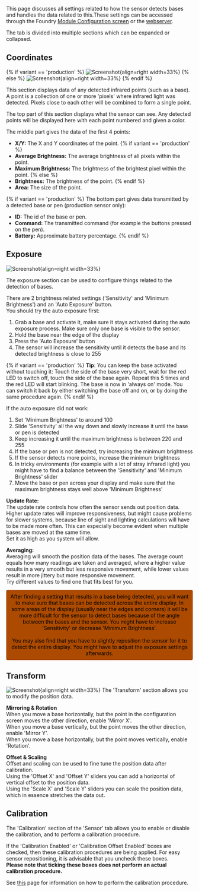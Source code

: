 This page discusses all settings related to how the sensor detects bases and handles the data related to this.These settings can be accessed through the Foundry [Module Configuration screen](../Foundry/foundryConfig.md) or the [webserver](webserver.md).

The tab is divided into multiple sections which can be expanded or collapsed.

## Coordinates
{% if variant == 'production' %}
![Screenshot](../../img/webserver/Webserver_Coordinates.png){align=right width=33%}
{% else %}
![Screenshot](../../img/webserver/Webserver_Coordinates_DIY.png){align=right width=33%}
{% endif %}

This section displays data of any detected infrared points (such as a base).<br>
A point is a collection of one or more 'pixels' where infrared light was detected. Pixels close to each other will be combined to form a single point.

The top part of this section displays what the sensor can see. Any detected points will be displayed here with each point numbered and given a color.

The middle part gives the data of the first 4 points:

* <b>X/Y:</b> The X and Y coordinates of the point.
{% if variant == 'production' %}
* <b>Average Brightness:</b> The average brightness of all pixels within the point.
* <b>Maximum Brightness:</b> The brightness of the brightest pixel within the point.
{% else %}
* <b>Brightness:</b> The brightness of the point.
{% endif %}
* <b>Area:</b> The size of the point.

{% if variant == 'production' %}
The bottom part gives data transmitted by a detected base or pen (production sensor only):

* <b>ID:</b> The id of the base or pen.
* <b>Command:</b> The transmitted command (for example the buttons pressed on the pen).
* <b>Battery:</b> Approximate battery percentage.
{% endif %}


## Exposure
![Screenshot](../../img/webserver/Webserver_Exposure.png){align=right width=33%}

The exposure section can be used to configure things related to the detection of bases.

There are 2 brightness related settings ('Sensitivity' and 'Minimum Brightness') and an 'Auto Exposure' button.<br>
You should try the auto exposure first:

1. Grab a base and activate it, make sure it stays activated during the auto exposure process. Make sure only one base is visible to the sensor. 
2. Hold the base near the edge of the display
3. Press the 'Auto Exposure' button
4. The sensor will increase the sensitivity until it detects the base and its detected brightness is close to 255

{% if variant == 'production' %}
<b>Tip</b>: You can keep the base activated without touching it: Touch the side of the base very short, wait for the red LED to switch off, touch the side of the base again. Repeat this 5 times and the red LED will start blinking. The base is now in 'always on' mode. You can switch it back by either switching the base off and on, or by doing the same procedure again.
{% endif %}

If the auto exposure did not work:

1. Set 'Minimum Brightness' to around 100
2. Slide 'Sensitivity' all the way down and slowly increase it until the base or pen is detected
3. Keep increasing it until the maximum brightness is between 220 and 255
4. If the base or pen is not detected, try increasing the minimum brightness
5. If the sensor detects more points, increase the minimum brightness
6. In tricky environments (for example with a lot of stray infrared light) you might have to find a balance between the 'Sensitivity' and 'Minimum Brightness' slider
7. Move the base or pen across your display and make sure that the maximum brightness stays well above 'Minimum Brightness'

<b>Update Rate:</b><br>
The update rate controls how often the sensor sends out position data. Higher update rates will improve responsiveness, but might cause problems for slower systems, because line of sight and lighting calculations will have to be made more often. This can especially become evident when multiple bases are moved at the same time.<br>
Set it as high as you system will allow.

<b>Averaging:</b><br>
Averaging will smooth the position data of the bases. The average count equals how many readings are taken and averaged, where a higher value results in a very smooth but less responsive movement, while lower values result in more jittery but more responsive movement.<br>
Try different values to find one that fits best for you.

<div class="warning" style='background-color:#ab4a00; border-radius: 4px; padding:0.7em; color:black; text-align: center;'><span>
After finding a setting that results in a base being detected, you will want to make sure that bases can be detected across the entire display. In some areas of the display (usually near the edges and corners) it will be more difficult for the sensor to detect bases because of the angle between the bases and the sensor. You might have to increase 'Sensitivity' or decrease 'Minimum Brightness'.<br>
<br>
You may also find that you have to slightly reposition the sensor for it to detect the entire display. You might have to adjust the exposure settings afterwards.
</span></div>

## Transform
![Screenshot](../../img/webserver/Webserver_Transform.png){align=right width=33%}
The 'Transform' section allows you to modify the position data.<br>

<b>Mirroring & Rotation</b><br>
When you move a base horizontally, but the point in the configuration screen moves the other direction, enable 'Mirror X'.<br>
When you move a base vertically, but the point moves the other direction, enable 'Mirror Y'.<br>
When you move a base horizontally, but the point moves vertically, enable 'Rotation'.<br>

<b>Offset & Scaling</b><br>
Offset and scaling can be used to fine tune the position data after calibration.<br>
Using the 'Offset X' and 'Offset Y' sliders you can add a horizontal of vertical offset to the position data.<br>
Using the 'Scale X' and 'Scale Y' sliders you can scale the position data, which in essence stretches the data out. 

## Calibration
The 'Calibration' section of the 'Sensor' tab allows you to enable or disable the calibration, and to perform a calibration procedure.

If the 'Calibration Enabled' or 'Calibration Offset Enabled' boxes are checked, then these calibration procedures are being applied. For easy sensor repositioning, it is advisable that you uncheck these boxes.<br>
<b>Please note that ticking these boxes does not perform an actual calibration procedure.</b>

See [this](../calibration.md) page for information on how to perform the calibration procedure.
